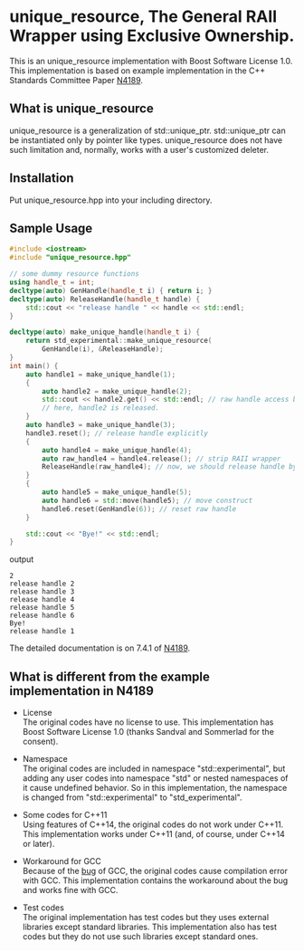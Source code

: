 unique\_resource, The General RAII Wrapper using Exclusive Ownership.
===

This is an unique\_resource implementation with Boost Software License 1.0.  
This implementation is based on example implementation in the C++ Standards Committee Paper [N4189](http://www.open-std.org/jtc1/sc22/wg21/docs/papers/2014/n4189.pdf).

What is unique\_resource
---

unique\_resource is a generalization of std::unique\_ptr.
std::unique\_ptr can be instantiated only by pointer like types.
unique\_resource does not have such limitation and, normally, works with a user's customized deleter.

Installation
---

Put unique\_resource.hpp into your including directory.

Sample Usage
---

```c++
#include <iostream>
#include "unique_resource.hpp"

// some dummy resource functions
using handle_t = int;
decltype(auto) GenHandle(handle_t i) { return i; }
decltype(auto) ReleaseHandle(handle_t handle) {
	std::cout << "release handle " << handle << std::endl;
}

decltype(auto) make_unique_handle(handle_t i) {
	return std_experimental::make_unique_resource(
		GenHandle(i), &ReleaseHandle);
}
int main() {
	auto handle1 = make_unique_handle(1);
	{
		auto handle2 = make_unique_handle(2);
		std::cout << handle2.get() << std::endl; // raw handle access by get()
		// here, handle2 is released.
	}
	auto handle3 = make_unique_handle(3);
	handle3.reset(); // release handle explicitly
	{
		auto handle4 = make_unique_handle(4);
		auto raw_handle4 = handle4.release(); // strip RAII wrapper
		ReleaseHandle(raw_handle4); // now, we should release handle by hand.
	}
	{
		auto handle5 = make_unique_handle(5);
		auto handle6 = std::move(handle5); // move construct
		handle6.reset(GenHandle(6)); // reset raw handle
	}

	std::cout << "Bye!" << std::endl;
}
```

output

```
2
release handle 2
release handle 3
release handle 4
release handle 5
release handle 6
Bye!
release handle 1
```

The detailed documentation is on 7.4.1 of [N4189](http://www.open-std.org/jtc1/sc22/wg21/docs/papers/2014/n4189).

What is different from the example implementation in N4189
---

- License  
The original codes have no license to use. This implementation has Boost Software License 1.0 (thanks Sandval and Sommerlad for the consent).

- Namespace  
The original codes are included in namespace "std::experimental", but adding any user codes into namespace "std" or nested namespaces of it cause undefined behavior. So in this implementation, the namespace is changed from "std::experimental" to "std\_experimental".

- Some codes for C++11  
Using features of C++14, the original codes do not work under C++11. This implementation works under C++11 (and, of course, under C++14 or later).

- Workaround for GCC  
Because of the [bug](https://gcc.gnu.org/bugzilla/show_bug.cgi?id=52869) of GCC, the original codes cause compilation error with GCC. This implementation contains the workaround about the bug and works fine with GCC.

- Test codes  
The original implementation has test codes but they uses external libraries except standard libraries. This implementation also has test codes but they do not use such libraries except standard ones.
